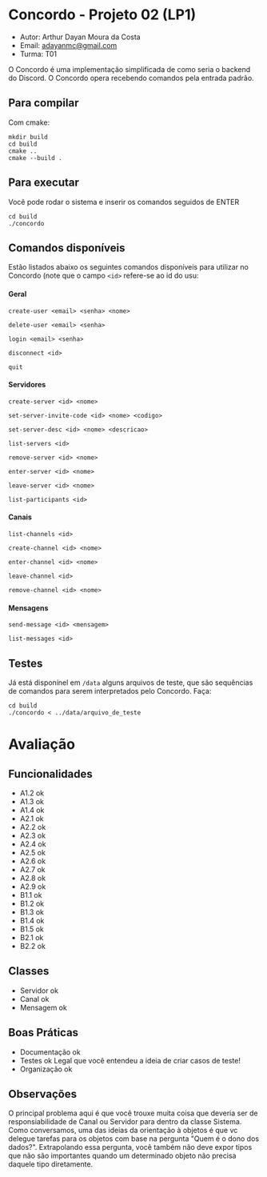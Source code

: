 # Concordo - Projeto 02 (LP1)
- Autor: Arthur Dayan Moura da Costa
- Email: adayanmc@gmail.com
- Turma: T01

O Concordo é uma implementação simplificada de como seria o backend do Discord. O Concordo opera recebendo comandos pela entrada padrão.

## Para compilar

Com cmake:
```console
mkdir build
cd build
cmake ..
cmake --build .
```

## Para executar
Você pode rodar o sistema e inserir os comandos seguidos de ENTER
```console
cd build
./concordo
```

## Comandos disponíveis
Estão listados abaixo os seguintes comandos disponíveis para utilizar no Concordo (note que  o campo ```<id>``` refere-se ao id do usu:
#### Geral

```create-user <email> <senha> <nome>```

```delete-user <email> <senha>```

```login <email> <senha>```

```disconnect <id>```

```quit```

#### Servidores

```create-server <id> <nome>```

```set-server-invite-code <id> <nome> <codigo>```

```set-server-desc <id> <nome> <descricao>```

```list-servers <id>```

```remove-server <id> <nome>```

```enter-server <id> <nome>```

```leave-server <id> <nome>```

```list-participants <id>```

#### Canais

```list-channels <id>```

```create-channel <id> <nome>```

```enter-channel <id> <nome>```

```leave-channel <id>```

```remove-channel <id> <nome>```

#### Mensagens

```send-message <id> <mensagem>```

```list-messages <id>```

## Testes
Já está disponínel em `/data` alguns arquivos de teste, que são sequências de comandos para serem interpretados pelo Concordo. Faça:
```console
cd build
./concordo < ../data/arquivo_de_teste
```

# Avaliação
## Funcionalidades
- A1.2 ok
- A1.3 ok
- A1.4 ok
- A2.1 ok
- A2.2 ok
- A2.3 ok
- A2.4 ok
- A2.5 ok
- A2.6 ok 
- A2.7 ok
- A2.8 ok
- A2.9 ok
- B1.1 ok
- B1.2 ok
- B1.3 ok
- B1.4 ok 
- B1.5 ok
- B2.1 ok
- B2.2 ok

## Classes
- Servidor ok
- Canal ok
- Mensagem ok

## Boas Práticas
- Documentação ok
- Testes ok
Legal que você entendeu a ideia de criar casos de teste!
- Organização ok

## Observações
O principal problema aqui é que você trouxe muita coisa que deveria ser de responsiabilidade de Canal ou Servidor para dentro da classe Sistema. Como conversamos, uma das ideias da orientação à objetos é que vc delegue tarefas para os objetos com base na pergunta "Quem é o dono dos dados?". Extrapolando essa pergunta, você também não deve expor tipos que não são importantes quando um determinado objeto não precisa daquele tipo diretamente.